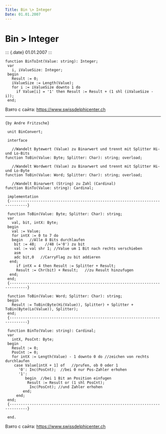 ```yaml
---
Title: Bin \> Integer
Date: 01.01.2007
---
```



Bin \> Integer
==============

::: {.date}
01.01.2007
:::

    function BinToInt(Value: string): Integer;
     var
       i, iValueSize: Integer;
     begin
       Result := 0;
       iValueSize := Length(Value);
       for i := iValueSize downto 1 do
         if Value[i] = '1' then Result := Result + (1 shl (iValueSize - i));
     end;

Взято с сайта: <https://www.swissdelphicenter.ch>

------------------------------------------------------------------------

    {by Andre Fritzsche}
     
     unit BinConvert;
     
     interface
     
       //Wandelt Bytewert (Value) zu Binarwert und trennt mit Splitter Hi- und Lo-Bits 
    function ToBin(Value: Byte; Splitter: Char): string; overload;
     
       //Wandelt Wordwert (Value) zu Binarwert und trennt mit Splitter Hi- und Lo-Byte 
    function ToBin(Value: Word; Splitter: Char): string; overload;
     
       //Wandelt Binarwert (String) zu Zahl (Cardinal) 
    function BinTo(Value: string): Cardinal;
     
     implementation
     {------------------------------------------------------------------------------}
     
     function ToBin(Value: Byte; Splitter: Char): string;
     var
       val, bit, intX: Byte;
     begin
       val := Value;
       for intX := 0 to 7 do
       begin   //Alle 8 Bits durchlaufen 
        bit := 48;    //48 (='0') zu bit 
        val := val shr 1; //Value um 1 Bit nach rechts verschieben 
        asm
        adc bit,0   //CarryFlag zu bit addieren 
      end;
         if intX = 4 then Result := Splitter + Result;
         Result := Chr(bit) + Result;   //zu Result hinzufugen 
      end;
     end;
     {------------------------------------------------------------------------------}
     
     function ToBin(Value: Word; Splitter: Char): string;
     begin
       Result := ToBin(Byte(Hi(Value)), Splitter) + Splitter + ToBin(Byte(Lo(Value)), Splitter);
     end;
     {------------------------------------------------------------------------------}
     
     function BinTo(Value: string): Cardinal;
     var
       intX, PosCnt: Byte;
     begin
       Result := 0;
       PosCnt := 0;
       for intX := Length(Value) - 1 downto 0 do //zeichen von rechts durchlaufen 
        case Value[intX + 1] of   //prufen, ob 0 oder 1 
          '0': Inc(PosCnt);  //bei 0 nur Pos-Zahler erhohen 
          '1':
             begin  //bei 1 Bit an Position einfugen 
              Result := Result or (1 shl PosCnt);
               Inc(PosCnt); //und Zahler erhohen 
            end;
         end;
     end;
     {------------------------------------------------------------------------------}
     
     end.
     

Взято с сайта: <https://www.swissdelphicenter.ch>
